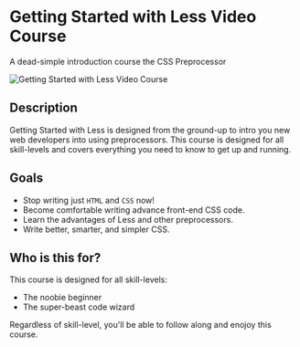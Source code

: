 # Getting Started with Less Video Course

A dead-simple introduction course the CSS Preprocessor

![Getting Started with Less Video Course](https://cdn.scotch.io/2/cEAjCiQYRlmDy0FiR7if_getting-started-with-less-scotch-school.png.jpg)


## Description

Getting Started with Less is designed from the ground-up to intro you new web developers into using preprocessors. This course is designed for all skill-levels and covers everything you need to know to get up and running.

## Goals

* Stop writing just `HTML` and `CSS` now!
* Become comfortable writing advance front-end CSS code.
* Learn the advantages of Less and other preprocessors.
* Write better, smarter, and simpler CSS.


## Who is this for?

This course is designed for all skill-levels:

* The noobie beginner
* The super-beast code wizard

Regardless of skill-level, you'll be able to follow along and enojoy this course.

